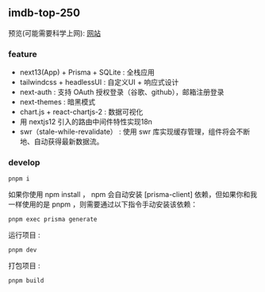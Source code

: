 ## imdb-top-250

预览(可能需要科学上网): [网站](http://18.216.213.70:3000/)

### feature

- next13(App) + Prisma + SQLite : 全栈应用
- tailwindcss + headlessUI  : 自定义UI + 响应式设计
- next-auth : 支持 OAuth 授权登录（谷歌、github），邮箱注册登录
- next-themes : 暗黑模式
- chart.js + react-chartjs-2 : 数据可视化
- 用 nextjs12 引入的路由中间件特性实现18n
- swr（stale-while-revalidate） : 使用 swr 库实现缓存管理，组件将会不断地、自动获得最新数据流。

### develop

```
pnpm i
```

如果你使用 npm install ， npm 会自动安装 [prisma-client] 依赖，但如果你和我一样使用的是 pnpm ，则需要通过以下指令手动安装该依赖：

```
pnpm exec prisma generate
```

运行项目 : 

```
pnpm dev
```

打包项目 : 

```
pnpm build 
```
